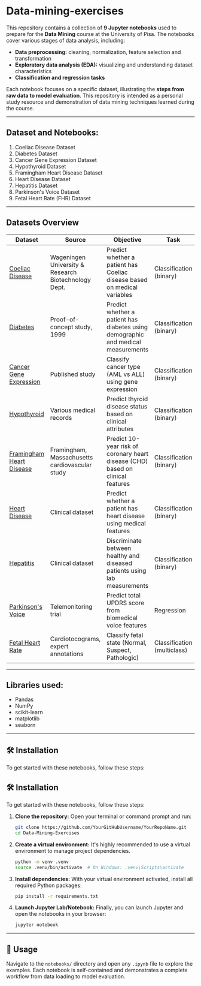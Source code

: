 # Data-mining-exercises
This repository contains a collection of **9 Jupyter notebooks** used to prepare for the **Data Mining** course at the University of Pisa. The notebooks cover various stages of data analysis, including:
- **Data preprocessing:** cleaning, normalization, feature selection and transformation
- **Exploratory data analysis (EDA):** visualizing and understanding dataset characteristics
- **Classification and regression tasks**

Each notebook focuses on a specific dataset, illustrating the **steps from raw data to model evaluation**. This repository is intended as a personal study resource and demonstration of data mining techniques learned during the course. 

---

## Dataset and Notebooks:
1. Coeliac Disease Dataset
2. Diabetes Dataset
3. Cancer Gene Expression Dataset
4. Hypothyroid Dataset
5. Framingham Heart Disease Dataset
6. Heart Disease Dataset
7. Hepatitis Dataset
8. Parkinson's Voice Dataset
9. Fetal Heart Rate (FHR) Dataset

---

## Datasets Overview

| Dataset | Source | Objective | Task |
|---------|--------|-----------|------|
| [Coeliac Disease](notebooks/CoeliacDisease.ipynb) | Wageningen University & Research Biotechnology Dept. | Predict whether a patient has Coeliac disease based on medical variables | Classification (binary) |
| [Diabetes](notebooks/Diabetes.ipynb) | Proof-of-concept study, 1999 | Predict whether a patient has diabetes using demographic and medical measurements | Classification (binary) |
| [Cancer Gene Expression](notebooks/CancerGeneExpression.ipynb) | Published study | Classify cancer type (AML vs ALL) using gene expression | Classification (binary) |
| [Hypothyroid](notebooks/Hypothyroid.ipynb) | Various medical records | Predict thyroid disease status based on clinical attributes | Classification (binary) |
| [Framingham Heart Disease](notebooks/FraminghamHeartDisease.ipynb) | Framingham, Massachusetts cardiovascular study | Predict 10-year risk of coronary heart disease (CHD) based on clinical features | Classification (binary) |
| [Heart Disease](notebooks/HeartDisease.ipynb) | Clinical dataset | Predict whether a patient has heart disease using medical features | Classification (binary) |
| [Hepatitis](notebooks/Hepatitis.ipynb) | Clinical dataset | Discriminate between healthy and diseased patients using lab measurements | Classification (binary) |
| [Parkinson's Voice](notebooks/Parkinson'sVoice.ipynb) | Telemonitoring trial | Predict total UPDRS score from biomedical voice features | Regression |
| [Fetal Heart Rate](notebooks/FetalHeartRate.ipynb) | Cardiotocograms, expert annotations | Classify fetal state (Normal, Suspect, Pathologic) | Classification (multiclass) |

---

## Libraries used:
- Pandas
- NumPy
- scikit-learn
- matplotlib
- seaborn

---
## 🛠️ Installation

To get started with these notebooks, follow these steps:
## 🛠️ Installation

To get started with these notebooks, follow these steps:

1.  **Clone the repository:**
    Open your terminal or command prompt and run:
    ```bash
    git clone https://github.com/YourGitHubUsername/YourRepoName.git
    cd Data-Mining-Exercises
    ```

2.  **Create a virtual environment:**
    It's highly recommended to use a virtual environment to manage project dependencies.
    ```bash
    python -m venv .venv
    source .venv/bin/activate  # On Windows: .venv\Scripts\activate
    ```

3.  **Install dependencies:**
    With your virtual environment activated, install all required Python packages:
    ```bash
    pip install -r requirements.txt
    ```

4.  **Launch Jupyter Lab/Notebook:**
    Finally, you can launch Jupyter and open the notebooks in your browser:
    ```bash
    jupyter notebook
    ```
---

## 🚀 Usage

Navigate to the `notebooks/` directory and open any `.ipynb` file to explore the examples. Each notebook is self-contained and demonstrates a complete workflow from data loading to model evaluation.
